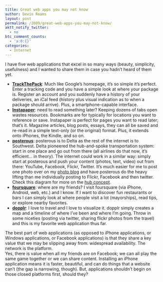 ```yaml
---
title: Great web apps you may not know
author: Devin Reams
layout: post
permalink: /2009/great-web-apps-you-may-not-know/
aktt_notify_twitter:
  - no
btc_comment_counts:
  - 'a:0:{}'
categories:
  - Internet
---
```

I have five web applications that excel in so many ways (beauty, simplicity, usefulness) and I wanted to share them in case you hadn&#8217;t heard of them yet.&nbsp;

<div>
</div>

<div>
  <ul>
    <li>
      <strong><a href="http://trackthepack.com/">TrackThePack</a></strong>: Much like Google&#8217;s homepage, it&#8217;s so simple it&#8217;s perfect. Enter a tracking code and you have a simple look at where your package is. Register an account and you suddenly have a history of your deliveries, an iCal feed (history plus visual indication as to when a package should arrive). Plus, a smartphone-capable interface.
    </li>
    <li>
      <strong><a href="http://instapaper.com/">Instapaper</a></strong>: need to read something later? Keeping dozens of tabs open wastes resources. Bookmarks are for typically for locations you want to reference or save. Instapaper is perfect for pages you want to read later; that&#8217;s it. Magazine articles, blog posts, essays, they can all be saved and re-read in a simple text-only (or the original) format. Plus, it extends onto iPhones, the Kindle, and so on.
    </li>
    <li>
      <strong><a href="http://posterous.com/">posterous</a></strong>: posterous is to Delta as the rest of the internet is to Southwest. Delta pioneered the hub-and-spoke transportation system: start in one place and go out from there (all airlines do that now, it&#8217;s efficient&#8230; in theory). The internet could work in a similar way: simply start at posterous and push your content (photos, text, video) out from there: YouTube, Facebook, Flickr, Twitter. It&#8217;s much easier for me to post one photo over on my <a href="http://devininhd.posterous.com">photo blog</a> and have posterous do the heavy lifting than me individually posting to Flickr, Facebook and then twitter. Check this diagram for more on the <a href="http://www.steverubel.com/lifestreaming-evolving-the-model-from-import">hub concept</a>.
    </li>
    <li>
      <strong><a href="http://foursquare.com">foursquare</a><span style="font-weight: normal;">: where are my friends? I visit foursquare (via iPhone, Android, web, etc.) and I know. If I want to discover fun restaurants or bars I can simply look at where people visit a lot (mayorships), read tips, or explore nearby favorites.&nbsp;</span></strong>
    </li>
    <li>
      <strong><a href="http://dopplr.com/">dopplr</a></strong>: I love to travel and I love to visualize it. dopplr simply creates a map and a timeline of where I&#8217;ve been and where I&#8217;m going. Throw in some niceties (posting via twitter, sharing flickr photos from the travel) and this is my favorite web application thus far.
    </li>
  </ul>
  
  <div>
    The best part of web applications (as opposed to iPhone applications, or Windows applications, or Facebook applications) is that they share a key value that we may be slipping away from: widespread availability. The network is the platform.
  </div>
  
  <div>
  </div>
  
  <div>
    Yes, there is value when all my friends are on Facebook; we can all play the same game together or we can share content. Installing an iPhone application means it is faster, beautiful, and can do things that a website can&#8217;t (the gap is narrowing, though). But, applications shouldn&#8217;t begin on those closed platforms first, should they?
  </div>
</div>